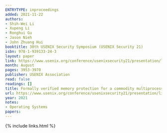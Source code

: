 ```yaml
---
ENTRYTYPE: inproceedings
added: 2021-11-22
authors:
- Shih-Wei Li
- Xupeng Li
- Ronghui Gu
- Jason Nieh
- John Zhuang Hui
booktitle: 30th USENIX Security Symposium (USENIX Security 21)
isbn: 978-1-939133-24-3
layout: paper
link: https://www.usenix.org/conference/usenixsecurity21/presentation/li-shih-wei
month: August
pages: 3953-3970
publisher: USENIX Association
read: false
readings: []
title: Formally verified memory protection for a commodity multiprocessor hypervisor
url: https://www.usenix.org/conference/usenixsecurity21/presentation/li-shih-wei
year: 2021
notes:
- Operating Systems
papers:
---
```

{% include links.html %}
